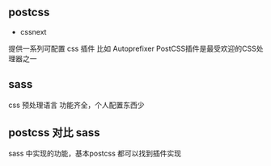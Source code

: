 
## postcss
- cssnext

提供一系列可配置  css 插件
 比如 Autoprefixer PostCSS插件是最受欢迎的CSS处理器之一

## sass
css 预处理语言
功能齐全，个人配置东西少



## postcss 对比 sass
sass 中实现的功能，基本postcss 都可以找到插件实现
